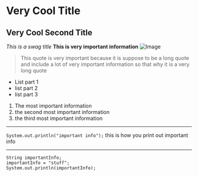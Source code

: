 # Very Cool Title
## Very Cool Second Title
*This is a swag title*
**This is very important information**
![Image](https://cdn.shopify.com/s/files/1/1061/1924/products/Smiling_Emoji_with_Smiling_Eyes_large.png?v=1571606035)
> This quote is very important because it is suppose to be a long quote and include a lot of very important information so that why it is a very long quote

- List part 1
- list part 2
- list part 3

1. The most important information
2. the second most important information
3. the third most important information

---
`System.out.println("important info");` this is how you print out important info

---
```
String importantInfo;
importantInfo = "stuff";
System.out.println(importantInfo);
```
